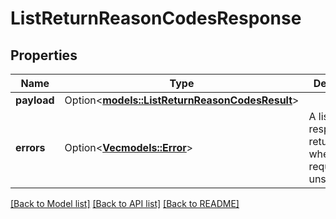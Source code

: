 # ListReturnReasonCodesResponse

## Properties

Name | Type | Description | Notes
------------ | ------------- | ------------- | -------------
**payload** | Option<[**models::ListReturnReasonCodesResult**](ListReturnReasonCodesResult.md)> |  | [optional]
**errors** | Option<[**Vec<models::Error>**](Error.md)> | A list of error responses returned when a request is unsuccessful. | [optional]

[[Back to Model list]](../README.md#documentation-for-models) [[Back to API list]](../README.md#documentation-for-api-endpoints) [[Back to README]](../README.md)


